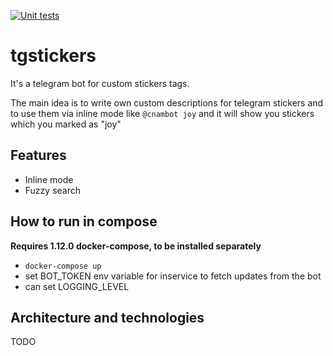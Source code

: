 [![Unit tests](https://api.travis-ci.org/IngvarJackal/tgstickers.svg?branch=master)](https://api.travis-ci.org/IngvarJackal/tgstickers)

# tgstickers
It's a telegram bot for custom stickers tags.

The main idea is to write own custom descriptions for telegram stickers and to use them via inline mode like ```@cnambot joy``` and it will show you stickers which you marked as "joy"

## Features
* Inline mode
* Fuzzy search

## How to run in compose
**Requires 1.12.0 docker-compose, to be installed separately**
* ```docker-compose up```
* set BOT_TOKEN env variable for inservice to fetch updates from the bot
* can set LOGGING_LEVEL

## Architecture and technologies
TODO
